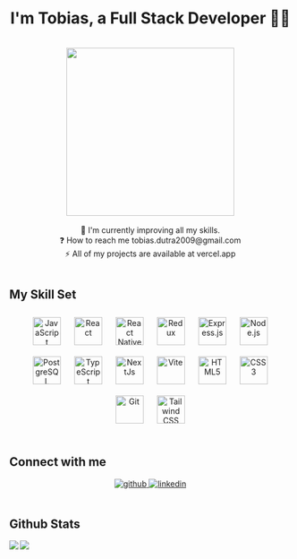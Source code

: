 # <div align="center">I'm Tobias, a Full Stack Developer 👨‍💻</div> 

<br/>
<div align="center">
  <img src="https://github.com/TobiasDutra/TobiasDutra/assets/109052055/25f2da5a-6a38-4b73-aa2f-fc8987972809" height="300" width="300" />
</div>

<br/>

<div align="center">  🌱 I'm currently improving all my skills. </div> 
<div align="center">   ❓ How to reach me tobias.dutra2009@gmail.com </div> 
<div align="center">   ⚡ All of my projects are available at vercel.app </div> 

<br/> 



## My Skill Set  

<div align="center">  
<a href="https://www.javascript.com/" target="_blank"><img style="margin: 10px" src="https://profilinator.rishav.dev/skills-assets/javascript-original.svg" alt="JavaScript" height="50" /></a>  
<a href="https://reactjs.org/" target="_blank"><img style="margin: 10px" src="https://profilinator.rishav.dev/skills-assets/react-original-wordmark.svg" alt="React" height="50" /></a>
<a href="https://reactnative.dev/" target="_blank"><img style="margin: 10px" src="https://raw.githubusercontent.com/kristerkari/react-native-svg-transformer/master/images/react-native-logo.png" alt="React Native" height="50" /></a> 
<a href="https://redux.js.org/" target="_blank"><img style="margin: 10px" src="https://profilinator.rishav.dev/skills-assets/redux-original.svg" alt="Redux" height="50" /></a>  
<a href="https://expressjs.com/" target="_blank"><img style="margin: 10px" src="https://profilinator.rishav.dev/skills-assets/express-original-wordmark.svg" alt="Express.js" height="50" /></a>  
<a href="https://nodejs.org/" target="_blank"><img style="margin: 10px" src="https://profilinator.rishav.dev/skills-assets/nodejs-original-wordmark.svg" alt="Node.js" height="50" /></a>  
<a href="https://www.postgresql.org/" target="_blank"><img style="margin: 10px" src="https://profilinator.rishav.dev/skills-assets/postgresql-original-wordmark.svg" alt="PostgreSQL" height="50" /></a>
<a href="https://www.typescriptlang.org/" target="_blank"><img style="margin: 10px" src="https://profilinator.rishav.dev/skills-assets/typescript-original.svg" alt="TypeScript" height="50" /></a>
<a href="https://nextjs.org/" target="_blank"><img style="margin: 10px" src="https://profilinator.rishav.dev/skills-assets/nextjs.png" alt="NextJs" height="50" /></a>
<a href="https://vitejs.dev/" target="_blank"><img style="margin: 10px" src="https://vitejs.dev/logo-with-shadow.png" alt="Vite" height="50" /></a>
<!-- <a href="https://www.mysql.com/" target="_blank"><img style="margin: 10px" src="https://profilinator.rishav.dev/skills-assets/mysql-original-wordmark.svg" alt="MySQL" height="50" /></a>   -->
<a href="https://en.wikipedia.org/wiki/HTML5" target="_blank"><img style="margin: 10px" src="https://profilinator.rishav.dev/skills-assets/html5-original-wordmark.svg" alt="HTML5" height="50" /></a>  
<a href="https://www.w3schools.com/css/" target="_blank"><img style="margin: 10px" src="https://profilinator.rishav.dev/skills-assets/css3-original-wordmark.svg" alt="CSS3" height="50" /></a>  
<a href="https://github.com/" target="_blank"><img style="margin: 10px" src="https://profilinator.rishav.dev/skills-assets/git-scm-icon.svg" alt="Git" height="50" /></a>  
<a href="https://www.tailwindcss.com/" target="_blank"><img style="margin: 10px" src="https://profilinator.rishav.dev/skills-assets/tailwindcss.svg" alt="Tailwind CSS" height="50" /></a>  
</div>  

<br/>  


## Connect with me  
<div align="center">
<a href="https://github.com/TobiasDutra" target="_blank">
<img src=https://res.cloudinary.com/dpb5vf1q1/image/upload/v1674170172/intentoA_zs0gwm.png?&style=for-the-badge&logo=github&logoColor=white alt=github style="margin-bottom: 5px;" />
</a>
<a href="https://www.linkedin.com/in/tobias-dutra/" target="_blank">
<img src=https://res.cloudinary.com/dpb5vf1q1/image/upload/v1674170172/intentoB_ngxvlu.png?&style=for-the-badge&logo=linkedin&logoColor=white alt=linkedin style="margin-bottom: 5px;" />
</a>  
</div>  
  

<br/>  


## Github Stats  
<img src="https://github-readme-stats.vercel.app/api?username=ramiro-monllor&show_icons=true&count_private=true&hide_border=true" align="left" />  

<img src="https://github-readme-stats.vercel.app/api/top-langs/?username=ramiro-monllor&hide_border=true&layout=compact" align="left" />
<br />
